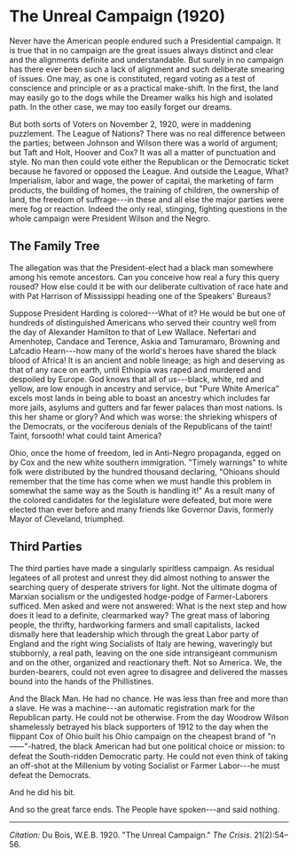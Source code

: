 <!--
title:   The Unreal Campaign
author:  Du Bois, W.E.B.
journal: The Crisis
year:    1920
volume:  21
issue:   2
pages:   54-56
-->
# The Unreal Campaign (1920)

Never have the American people endured such a Presidential campaign. It is true that in no campaign are the great issues always distinct and clear and the alignments definite and understandable. But surely in no campaign has there ever been such a lack of alignment and such deliberate smearing of issues. One may, as one is constituted, regard voting as a test of conscience and principle or as a practical make-shift. In the first, the land may easily go to the dogs while the Dreamer walks his high and isolated path. In the other case, we may too easily forget our dreams.

But both sorts of Voters on November 2, 1920, were in maddening puzzlement. The League of Nations? There was no real difference between the parties; between Johnson and Wilson there was a world of argument; but Taft and Holt, Hoover and Cox? It was all a matter of punctuation and style. No man then could vote either the Republican or the Democratic ticket because he favored or opposed the League. And outside the League, What? Imperialism, labor and wage, the power of capital, the marketing of farm products, the building of homes, the training of children, the ownership of land, the freedom of suffrage---in these and all else the major parties were mere fog or reaction. Indeed the only real, stinging, fighting questions in the whole campaign were President Wilson and the Negro.

## The Family Tree

The allegation was that the President-elect had a black man somewhere among his remote ancestors. Can you conceive how real a fury this query roused? How else could it be with our deliberate cultivation of race hate and with Pat Harrison of Mississippi heading one of the Speakers' Bureaus?

Suppose President Harding is colored---What of it? He would be but one of hundreds of distinguished Americans who served their country well from the day of Alexander Hamilton to that of Lew Wallace. Nefertari and Amenhotep, Candace and Terence, Askia and Tamuramaro, Browning and Lafcadio Hearn---how many of the world's heroes have shared the black blood of Africa! It is an ancient and noble lineage; as high and deserving as that of any race on earth, until Ethiopia was raped and murdered and despoiled by Europe. God knows that all of us---black, white, red and yellow, are low enough in ancestry and service, but "Pure White America" excels most lands in being able to boast an ancestry which includes far more jails, asylums and gutters and far fewer palaces than most nations. Is this her shame or glory? And which was worse: the shrieking whispers of the Democrats, or the vociferous denials of the Republicans of the taint! Taint, forsooth! what could taint America?

Ohio, once the home of freedom, led in Anti-Negro propaganda, egged on by Cox and the new white southern immigration. "Timely warnings" to white folk were distributed by the hundred thousand declaring, "Ohioans should remember that the time has come when we must handle this problem in somewhat the same way as the South is handling it!" As a result many of the colored candidates for the legislature were defeated, but more were elected than ever before and many friends like Governor Davis, formerly Mayor of Cleveland, triumphed.

## Third Parties

The third parties have made a singularly spiritless campaign. As residual legatees of all protest and unrest they did almost nothing to answer the searching query of desperate strivers for light. Not the ultimate dogma of Marxian socialism or the undigested hodge-podge of Farmer-Laborers sufficed. Men asked and were not answered: What is the next step and how does it lead to a definite, clearmarked way? The great mass of laboring people, the thrifty, hardworking farmers and small capitalists, lacked dismally here that leadership which through the great Labor party of England and the right wing Socialists of Italy are hewing, waveringly but stubbornly, a real path, leaving on the one side intransigeant communism and on the other, organized and reactionary theft. Not so America. We, the burden-bearers, could not even agree to disagree and delivered the masses bound into the hands of the Phillistines.

And the Black Man. He had no chance. He was less than free and more than a slave. He was a machine---an automatic registration mark for the Republican party. He could not be otherwise. From the day Woodrow Wilson shamelessly betrayed his black supporters of 1912 to the day when the flippant Cox of Ohio built his Ohio campaign on the cheapest brand of "n&#11834;"-hatred, the black American had but one political choice or mission: to defeat the South-ridden Democratic party. He could not even think of taking an off-shot at the Millenium by voting Socialist or Farmer Labor---he must defeat the Democrats.

And he did his bit.

And so the great farce ends. The People have spoken---and said nothing.

______________

*Citation:* Du Bois, W.E.B. 1920. "The Unreal Campaign." *The Crisis*. 21(2):54&ndash;56.